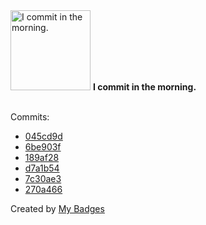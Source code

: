 <img src="https://my-badges.github.io/my-badges/morning-commits.png" alt="I commit in the morning." title="I commit in the morning." width="128">
<strong>I commit in the morning.</strong>
<br><br>

Commits:

- <a href="https://github.com/katrin-krieger/software-patterns/commit/045cd9d701630e6419733693e0cccdb31df9b492">045cd9d</a>
- <a href="https://github.com/katrin-krieger/software-patterns/commit/6be903fdcd1c4018409deadd579ac0e067bf108b">6be903f</a>
- <a href="https://github.com/katrin-krieger/pi-weather/commit/189af289222c63954c18f28d381b5e04545f1f31">189af28</a>
- <a href="https://github.com/katrin-krieger/pi-weather/commit/d7a1b54e4f90b6025163037aa51caa13341222c6">d7a1b54</a>
- <a href="https://github.com/katrin-krieger/pi-weather/commit/7c30ae33de37e44e3d4dc295c56ff97656b0a986">7c30ae3</a>
- <a href="https://github.com/katrin-krieger/pi-weather/commit/270a46684c0fd3da44eb51b6ffd3ea11ed29f1d8">270a466</a>


Created by <a href="https://github.com/my-badges/my-badges">My Badges</a>